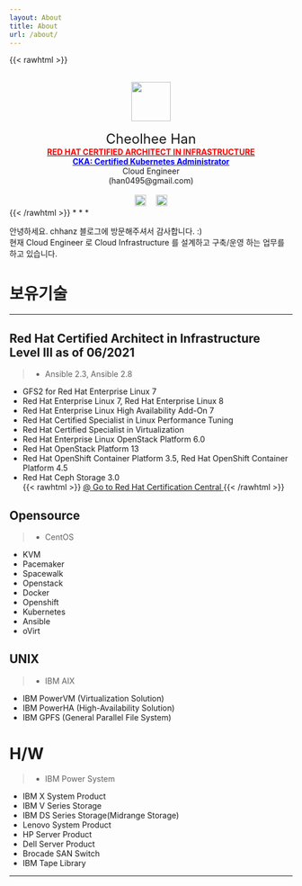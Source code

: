 ```yaml
---
layout: About
title: About
url: /about/
---
```

{{< rawhtml >}}
<center>
<br>
<img src="/assets/images/pc/default_blog_logo.png" width="70" height="70">
<br>
<br>
<font size="5">Cheolhee Han</font>
<br><b><a href="https://www.redhat.com/rhtapps/services/verify/?certId=160-204-038"><font color="red">RED HAT CERTIFIED ARCHITECT IN INFRASTRUCTURE</font></a></b>
<br><b><a href="https://www.credly.com/badges/cfe1dfa3-8d06-4a87-aa96-6f72140a1ec0"><font color="blue">CKA: Certified Kubernetes Administrator</font></a></b>
<br>
Cloud Engineer
<br>
(han0495@gmail.com)
<br>
<br>
<a href="https://github.com/chhanz"><img src="/assets/images/pc/icon_git.png" width="20" height="20"></a>&emsp;
<a href="https://www.linkedin.com/in/chhanz/"><img src="/assets/images/pc/icon_linkedin.png" width="20" height="20"></a>

</center>
{{< /rawhtml >}}
* * *

안녕하세요. chhanz 블로그에 방문해주셔서 감사합니다. :)   
현재 Cloud Engineer 로 Cloud Infrastructure 를 설계하고 구축/운영 하는 업무를 하고 있습니다.   


# __보유기술__

* * *
## Red Hat Certified Architect in Infrastructure Level III as of 06/2021   
> * Ansible 2.3, Ansible 2.8   
* GFS2 for Red Hat Enterprise Linux 7   
* Red Hat Enterprise Linux 7, Red Hat Enterprise Linux 8   
* Red Hat Enterprise Linux High Availability Add-On 7   
* Red Hat Certified Specialist in Linux Performance Tuning    
* Red Hat Certified Specialist in Virtualization    
* Red Hat Enterprise Linux OpenStack Platform 6.0   
* Red Hat OpenStack Platform 13   
* Red Hat OpenShift Container Platform 3.5, Red Hat OpenShift Container Platform 4.5    
* Red Hat Ceph Storage 3.0   
{{< rawhtml >}}
<a href="https://www.redhat.com/rhtapps/services/verify/?certId=160-204-038">@ Go to Red Hat Certification Central </a>
{{< /rawhtml >}}

## Opensource 
>* CentOS 
* KVM
* Pacemaker
* Spacewalk
* Openstack
* Docker
* Openshift
* Kubernetes
* Ansible
* oVirt

## UNIX
>* IBM AIX 
* IBM PowerVM (Virtualization Solution)
* IBM PowerHA (High-Availability Solution)
* IBM GPFS (General Parallel File System)

# H/W
>* IBM Power System
* IBM X System Product
* IBM V Series Storage 
* IBM DS Series Storage(Midrange Storage) 
* Lenovo System Product
* HP Server Product
* Dell Server Product
* Brocade SAN Switch 
* IBM Tape Library 

* * *



